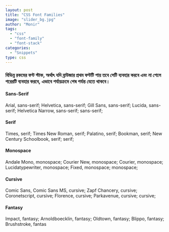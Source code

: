 ```yaml
---
layout: post
title: "CSS Font Families"
image: "slider_bg.jpg"
author: "Monir"
tags:
  - "css"
  - "font-family"
  - "font-stack"
categories:
  - "Snippets"
type: css  
---
```


### বিভিন্ন রকমের ফন্ট স্টাক, অর্থাৎ যদি ব্রাউজার প্রথম ফন্টটি পায় তবে সেটি ব্যবহার করবে এবং না পেলে পরেরটি ব্যবহার করবে, এভাবে পর্যায়ক্রমে শেষ পর্যন্ত যেতে থাকবে।

#### Sans-Serif

Arial, sans-serif;
Helvetica, sans-serif;
Gill Sans, sans-serif;
Lucida, sans-serif;
Helvetica Narrow, sans-serif;
sans-serif;


#### Serif

Times, serif;
Times New Roman, serif;
Palatino, serif;
Bookman, serif;
New Century Schoolbook, serif;
serif;


#### Monospace

Andale Mono, monospace;
Courier New, monospace;
Courier, monospace;
Lucidatypewriter, monospace;
Fixed, monospace;
monospace;


#### Cursive

Comic Sans, Comic Sans MS, cursive;
Zapf Chancery, cursive;
Coronetscript, cursive;
Florence, cursive;
Parkavenue, cursive;
cursive;


#### Fantasy

Impact, fantasy;
Arnoldboecklin, fantasy;
Oldtown, fantasy;
Blippo, fantasy;
Brushstroke, fantas
